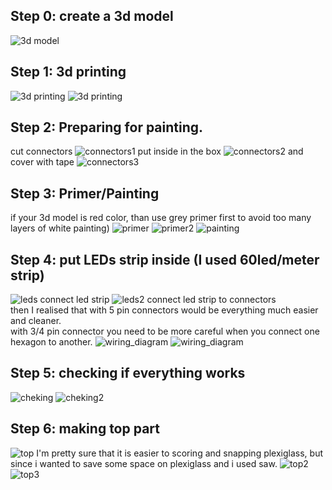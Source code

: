 ## Step 0: create a 3d model
![3d model](https://github.com/ArtiomBoo/Arduino_HexaLeaf/blob/master/images/autocad.JPG)

## Step 1: 3d printing 
![3d printing](https://github.com/ArtiomBoo/Arduino_Hexagon-LEDs/blob/master/images/20190505_114858.jpg)
![3d printing](https://github.com/ArtiomBoo/Arduino_Hexagon-LEDs/blob/master/images/20190412_152043.jpg)

## Step 2: Preparing for painting.   
cut connectors
![connectors1](https://github.com/ArtiomBoo/Arduino_HexaLeaf/blob/master/images/20190505_204603.jpg)
put inside in the box
![connectors2](https://github.com/ArtiomBoo/Arduino_HexaLeaf/blob/master/images/20190505_204858.jpg)
and cover with tape 
![connectors3](https://github.com/ArtiomBoo/Arduino_HexaLeaf/blob/master/images/20190505_205217.jpg)

## Step 3: Primer/Painting  
if your 3d model is red color, than use grey primer first to avoid too many layers of white painting)
![primer](https://github.com/ArtiomBoo/Arduino_Hexagon-LEDs/blob/master/images/20190501_095853.jpg)
![primer2](https://github.com/ArtiomBoo/Arduino_Hexagon-LEDs/blob/master/images/20190504_130005.jpg)
![painting](https://github.com/ArtiomBoo/Arduino_Hexagon-LEDs/blob/master/images/20190504_172753.jpg)

## Step 4: put LEDs strip inside (I used 60led/meter strip)
![leds](https://github.com/ArtiomBoo/Arduino_HexaLeaf/blob/master/images/20190506_071515.jpg)
connect led strip
![leds2](https://github.com/ArtiomBoo/Arduino_HexaLeaf/blob/master/images/20190506_071555.jpg)
connect led strip to connectors  
then I realised that with 5 pin connectors would be everything much easier and cleaner.  
with 3/4 pin connector you need to be more careful when you connect one hexagon to another. 
![wiring_diagram](https://github.com/ArtiomBoo/Arduino_HexaLeaf/blob/master/images/hexa_pinout4_5_small.png)
![wiring_diagram](https://github.com/ArtiomBoo/Arduino_HexaLeaf/blob/master/images/20190507_121624.jpg)

## Step 5: checking if everything works
![cheking](https://github.com/ArtiomBoo/Arduino_HexaLeaf/blob/master/images/20190507_200230.jpg)
![cheking2](https://github.com/ArtiomBoo/Arduino_HexaLeaf/blob/master/images/first_test_gif2.gif)

## Step 6: making top part
![top](https://github.com/ArtiomBoo/Arduino_HexaLeaf/blob/master/images/20190512_122524.jpg)
I'm pretty sure that it is easier to scoring and snapping plexiglass, but since i wanted to save some space on plexiglass and i used saw. 
![top2](https://github.com/ArtiomBoo/Arduino_HexaLeaf/blob/master/images/20190516_123024.jpg)
![top3](https://github.com/ArtiomBoo/Arduino_HexaLeaf/blob/master/images/20190516_122524.jpg)
